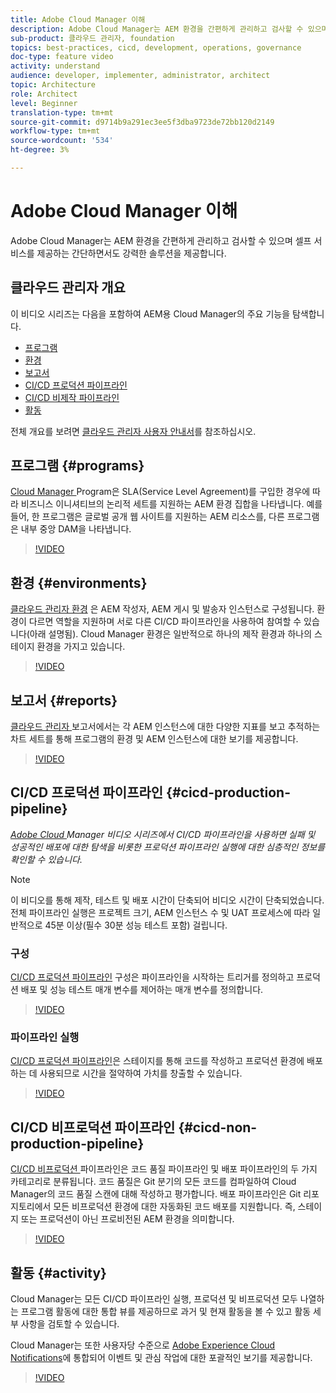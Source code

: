 ```yaml
---
title: Adobe Cloud Manager 이해
description: Adobe Cloud Manager는 AEM 환경을 간편하게 관리하고 검사할 수 있으며 셀프 서비스를 제공하는 간단하면서도 강력한 솔루션을 제공합니다.
sub-product: 클라우드 관리자, foundation
topics: best-practices, cicd, development, operations, governance
doc-type: feature video
activity: understand
audience: developer, implementer, administrator, architect
topic: Architecture
role: Architect
level: Beginner
translation-type: tm+mt
source-git-commit: d9714b9a291ec3ee5f3dba9723de72bb120d2149
workflow-type: tm+mt
source-wordcount: '534'
ht-degree: 3%

---
```



# Adobe Cloud Manager 이해

Adobe Cloud Manager는 AEM 환경을 간편하게 관리하고 검사할 수 있으며 셀프 서비스를 제공하는 간단하면서도 강력한 솔루션을 제공합니다.

## 클라우드 관리자 개요

이 비디오 시리즈는 다음을 포함하여 AEM용 Cloud Manager의 주요 기능을 탐색합니다.

* [프로그램](#programs)
* [환경](#environments)
* [보고서](#reports)
* [CI/CD 프로덕션 파이프라인](#cicd-production-pipeline)
* [CI/CD 비제작 파이프라인](#cicd-non-production-pipeline)
* [활동](#activity)

전체 개요를 보려면 [클라우드 관리자 사용자 안내서](https://docs.adobe.com/content/help/ko-KR/experience-manager-cloud-manager/using/introduction-to-cloud-manager.html)를 참조하십시오.

## 프로그램 {#programs}

[Cloud Manager ](https://docs.adobe.com/content/help/en/experience-manager-cloud-manager/using/getting-started/setting-up-program.html) Program은 SLA(Service Level Agreement)를 구입한 경우에 따라 비즈니스 이니셔티브의 논리적 세트를 지원하는 AEM 환경 집합을 나타냅니다. 예를 들어, 한 프로그램은 글로벌 공개 웹 사이트를 지원하는 AEM 리소스를, 다른 프로그램은 내부 중앙 DAM을 나타냅니다.

>[!VIDEO](https://video.tv.adobe.com/v/26313/?quality=12&learn=on)

## 환경 {#environments}

[클라우드 관리자 환경](https://docs.adobe.com/content/help/en/experience-manager-cloud-manager/using/how-to-use/manage-your-environment.html) 은 AEM 작성자, AEM 게시 및 발송자 인스턴스로 구성됩니다. 환경이 다르면 역할을 지원하며 서로 다른 CI/CD 파이프라인을 사용하여 참여할 수 있습니다(아래 설명됨). Cloud Manager 환경은 일반적으로 하나의 제작 환경과 하나의 스테이지 환경을 가지고 있습니다.

>[!VIDEO](https://video.tv.adobe.com/v/26318/?quality=12&learn=on)

## 보고서 {#reports}

[클라우드 관리자 ](https://docs.adobe.com/content/help/en/experience-manager-cloud-manager/using/how-to-use/monitor-your-environments.html) 보고서에서는 각 AEM 인스턴스에 대한 다양한 지표를 보고 추적하는 차트 세트를 통해 프로그램의 환경 및 AEM 인스턴스에 대한 보기를 제공합니다.

>[!VIDEO](https://video.tv.adobe.com/v/26315/?quality=12&learn=on)

## CI/CD 프로덕션 파이프라인 {#cicd-production-pipeline}

*[Adobe Cloud ](./use-the-cicd-pipeline-in-cloud-manager-for-aem.md) Manager 비디오 시리즈에서 CI/CD 파이프라인을 사용하면 실패 및 성공적인 배포에 대한 탐색을 비롯한 프로덕션 파이프라인 실행에 대한 심층적인 정보를 확인할 수 있습니다.*

>[!NOTE]
>
> 이 비디오를 통해 제작, 테스트 및 배포 시간이 단축되어 비디오 시간이 단축되었습니다. 전체 파이프라인 실행은 프로젝트 크기, AEM 인스턴스 수 및 UAT 프로세스에 따라 일반적으로 45분 이상(필수 30분 성능 테스트 포함) 걸립니다.

### 구성

[CI/CD 프로덕션 파이프라인](https://docs.adobe.com/content/help/en/experience-manager-cloud-manager/using/how-to-use/configuring-pipeline.html) 구성은 파이프라인을 시작하는 트리거를 정의하고 프로덕션 배포 및 성능 테스트 매개 변수를 제어하는 매개 변수를 정의합니다.

>[!VIDEO](https://video.tv.adobe.com/v/26314/?quality=12&learn=on)

### 파이프라인 실행

[CI/CD 프로덕션 파이프라인](https://docs.adobe.com/content/help/en/experience-manager-cloud-manager/using/how-to-use/deploying-code.html)은 스테이지를 통해 코드를 작성하고 프로덕션 환경에 배포하는 데 사용되므로 시간을 절약하여 가치를 창출할 수 있습니다.

>[!VIDEO](https://video.tv.adobe.com/v/26317/?quality=12&learn=on)

## CI/CD 비프로덕션 파이프라인 {#cicd-non-production-pipeline}

[CI/CD 비프로덕션 ](https://docs.adobe.com/content/help/en/experience-manager-cloud-manager/using/how-to-use/configuring-pipeline.html#non-production--code-quality-only-pipelines) 파이프라인은 코드 품질 파이프라인 및 배포 파이프라인의 두 가지 카테고리로 분류됩니다. 코드 품질은 Git 분기의 모든 코드를 컴파일하여 Cloud Manager의 코드 품질 스캔에 대해 작성하고 평가합니다. 배포 파이프라인은 Git 리포지토리에서 모든 비프로덕션 환경에 대한 자동화된 코드 배포를 지원합니다. 즉, 스테이지 또는 프로덕션이 아닌 프로비전된 AEM 환경을 의미합니다.

>[!VIDEO](https://video.tv.adobe.com/v/26316/?quality=12&learn=on)

## 활동 {#activity}

Cloud Manager는 모든 CI/CD 파이프라인 실행, 프로덕션 및 비프로덕션 모두 나열하는 프로그램 활동에 대한 통합 뷰를 제공하므로 과거 및 현재 활동을 볼 수 있고 활동 세부 사항을 검토할 수 있습니다.

Cloud Manager는 또한 사용자당 수준으로 [Adobe Experience Cloud Notifications](https://docs.adobe.com/content/help/en/experience-manager-cloud-manager/using/how-to-use/notifications.html)에 통합되어 이벤트 및 관심 작업에 대한 포괄적인 보기를 제공합니다.

>[!VIDEO](https://video.tv.adobe.com/v/26319/?quality=12&learn=on)
